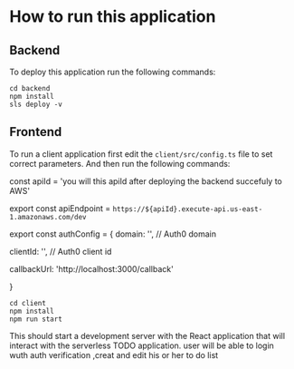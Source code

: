 
# How to run this application

## Backend

To deploy this application run the following commands:

```
cd backend
npm install
sls deploy -v
```

## Frontend

To run a client application first edit the `client/src/config.ts` file to set correct parameters. And then run the following commands:

const apiId = 'you will this apiId after deploying the backend succefuly to AWS'

export const apiEndpoint = `https://${apiId}.execute-api.us-east-1.amazonaws.com/dev`

export const authConfig = {
  domain: '',           // Auth0 domain
  
  clientId: '',  // Auth0 client id
  
  callbackUrl: 'http://localhost:3000/callback'
  
}
```
cd client
npm install
npm run start
```

This should start a development server with the React application that will interact with the serverless TODO application.
user will be able to login wuth auth verification ,creat and edit his or her to do list 



